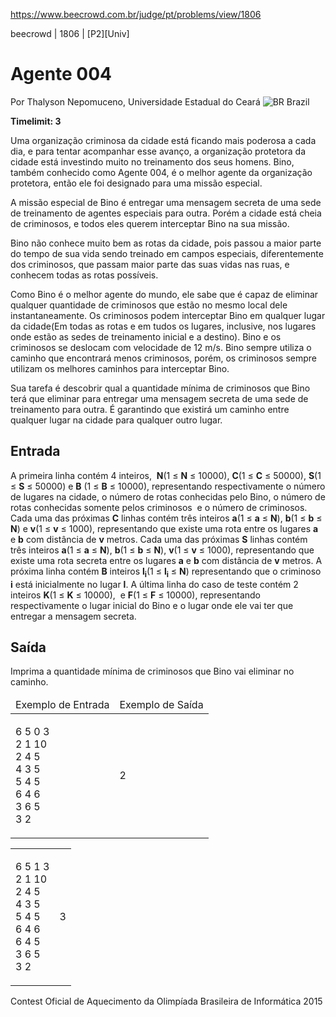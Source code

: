 https://www.beecrowd.com.br/judge/pt/problems/view/1806

<body>
<div class="header">
<span>beecrowd | 1806 | [P2][Univ]</span>
<h1>Agente 004</h1>
<div>
<p>Por Thalyson Nepomuceno, Universidade Estadual do Ceará <img src="https://resources.beecrowd.com.br/gallery/images/flags/br.gif" alt="BR"> Brazil</p>
</div>
<strong>Timelimit: 3</strong>
</div>
<div class="problem">
<div class="description">
<p>Uma organização criminosa da cidade está ficando mais poderosa a cada dia, e para tentar acompanhar esse avanço, a organização protetora da cidade está investindo muito no treinamento dos seus homens. Bino, também conhecido como Agente 004, é o melhor agente da organização protetora, então ele foi designado para uma missão especial.</p>
<p>A missão especial de Bino é entregar uma mensagem secreta de uma sede de treinamento de agentes especiais para outra. Porém a cidade está cheia de criminosos, e todos eles querem interceptar Bino na sua missão.</p>
<p>Bino não conhece muito bem as rotas da cidade, pois passou a maior parte do tempo de sua vida sendo treinado em campos especiais, diferentemente dos criminosos, que passam maior parte das suas vidas nas ruas, e conhecem todas as rotas possíveis.</p>
<p>Como Bino é o melhor agente do mundo, ele sabe que é capaz de eliminar qualquer quantidade de criminosos que estão no mesmo local dele instantaneamente. Os criminosos podem interceptar Bino em qualquer lugar da cidade(Em todas as rotas e em tudos os lugares, inclusive, nos lugares onde estão as sedes de treinamento inicial e a destino). Bino e os criminosos se deslocam com velocidade de 12 m/s. Bino sempre utiliza o caminho que encontrará menos criminosos, porém, os criminosos sempre utilizam os melhores caminhos para interceptar Bino.</p>
<p>Sua tarefa é descobrir qual a quantidade mínima de criminosos que Bino terá que eliminar para entregar uma mensagem secreta de uma sede de treinamento para outra. É garantindo que existirá um caminho entre qualquer lugar na cidade para qualquer outro lugar.</p>
</div>
<h2>Entrada</h2>
<div class="input">
<p> A primeira linha contém 4 inteiros,&nbsp; <strong>N</strong>(1 ≤ <strong>N</strong> ≤ 10000), <strong>C</strong>(1 ≤ <strong>C</strong> ≤ 50000), <strong>S</strong>(1 ≤ <strong>S</strong> ≤ 50000) e <strong>B</strong> (1 ≤ <strong>B</strong> ≤ 10000), representando respectivamente o número de lugares na cidade, o número de rotas conhecidas pelo Bino, o número de rotas conhecidas somente pelos criminosos &nbsp;e o número de criminosos. Cada uma das próximas <strong>C</strong> linhas contém três inteiros <strong>a</strong>(1 ≤ <strong>a</strong> ≤ <strong>N</strong>), <strong>b</strong>(1 ≤ <strong>b</strong> ≤ <strong>N</strong>) e <strong>v</strong>(1 ≤ <strong>v</strong> ≤ 1000), representando que existe uma rota entre os lugares <strong>a</strong> e <strong>b</strong> com distância de <strong>v</strong> metros. Cada uma das próximas <strong>S</strong> linhas contém três inteiros <strong>a</strong>(1 ≤ <strong>a</strong> ≤ <strong>N</strong>), <strong>b</strong>(1 ≤ <strong>b</strong> ≤ <strong>N</strong>), <strong>v</strong>(1 ≤ <strong>v</strong> ≤ 1000), representando que existe uma rota secreta entre os lugares <strong>a</strong> e <strong>b</strong> com distância de <strong>v</strong> metros. A próxima linha contém <strong>B</strong> inteiros <strong>l<sub>i</sub></strong>(1 ≤ <strong>l<sub>i</sub></strong> ≤ <strong>N</strong>) representando que o criminoso <strong>i</strong> está inicialmente no lugar <strong>l</strong>. A última linha do caso de teste contém 2 inteiros <strong>K</strong>(1 ≤ <strong>K</strong> ≤ 10000), &nbsp;e <strong>F</strong>(1 ≤ <strong>F</strong> ≤ 10000), representando respectivamente o lugar inicial do Bino e o lugar onde ele vai ter que entregar a mensagem secreta.</p>
</div>
<h2>Saída</h2>
<div class="output">
<p>Imprima a quantidade mínima de criminosos que Bino vai eliminar no caminho.</p>
</div>
<div class="both"></div>
<table>
<thead>
<tr>
<td>Exemplo de Entrada</td>
<td>Exemplo de Saída</td>
</tr>
</thead>
<tbody>
<tr>
<td class="division">
<p>6 5 0 3<br>
2 1 10<br>
2 4 5<br>
4 3 5<br>
5 4 5<br>
6 4 6<br>
3 6 5<br>
3 2<br>
</p></td>
<td>
<p>2</p>
</td>
</tr>
</tbody>
</table>
<table>
<thead>
</thead>
<tbody>
<tr>
<td class="division">
<p>6 5 1 3<br>
2 1 10<br>
2 4 5<br>
4 3 5<br>
5 4 5<br>
6 4 6<br>
6 4 5<br>
3 6 5<br>
3 2<br>
</p></td>
<td>
<p>3</p>
</td>
</tr>
</tbody>
</table>
<div class="both"></div>
<p class="footer">
Contest Oficial de Aquecimento da Olimpíada Brasileira de Informática 2015
</p>
</div>
</body>